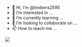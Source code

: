 - 👋 Hi, I’m @tmdwns2595
- 👀 I’m interested in ...
- 🌱 I’m currently learning ...
- 💞️ I’m looking to collaborate on ...
- 📫 How to reach me ...

<img src="https://img.shields.io/badge/Android-3DDC84?style=flat-square&logo=Android&logoColor=white"/>
